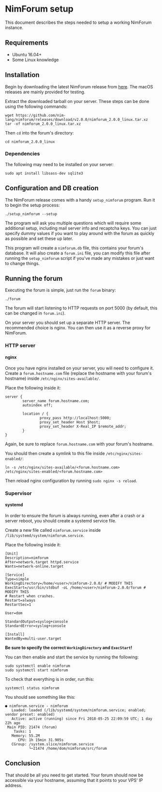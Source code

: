 # NimForum setup

This document describes the steps needed to setup a working NimForum instance.

## Requirements

* Ubuntu 16.04+
* Some Linux knowledge

## Installation

Begin by downloading the latest NimForum release from
[here](https://github.com/nim-lang/nimforum/releases). The macOS releases are
mainly provided for testing.

Extract the downloaded tarball on your server. These steps can be done using
the following commands:

```
wget https://github.com/nim-lang/nimforum/releases/download/v2.0.0/nimforum_2.0.0_linux.tar.xz
tar -xf nimforum_2.0.0_linux.tar.xz
```

Then ``cd`` into the forum's directory:

```
cd nimforum_2.0.0_linux
```

### Dependencies

The following may need to be installed on your server:

```
sudo apt install libsass-dev sqlite3
```

## Configuration and DB creation

The NimForum release comes with a handy ``setup_nimforum`` program. Run
it to begin the setup process:

```
./setup_nimforum --setup
```

The program will ask you multiple questions which will require some
additional setup, including mail server info and recaptcha keys. You can
just specify dummy values if you want to play around with the forum as
quickly as possible and set these up later.

This program will create a ``nimforum.db`` file, this contains your forum's
database. It will also create a ``forum.ini`` file, you can modify this
file after running the ``setup_nimforum`` script if you've made any mistakes
or just want to change things.

## Running the forum

Executing the forum is simple, just run the ``forum`` binary:

```
./forum
```

The forum will start listening to HTTP requests on port 5000 (by default, this
can be changed in ``forum.ini``).

On your server you should set up a separate HTTP server. The recommended choice
is nginx. You can then use it as a reverse proxy for NimForum.

### HTTP server

#### nginx

Once you have nginx installed on your server, you will need to configure it.
Create a ``forum.hostname.com`` file (replace the hostname with your forum's
hostname) inside ``/etc/nginx/sites-available/``.

Place the following inside it:

```
server {
        server_name forum.hostname.com;
        autoindex off;

        location / {
                proxy_pass http://localhost:5000;
                proxy_set_header Host $host;
                proxy_set_header X-Real_IP $remote_addr;
        }
}
```

Again, be sure to replace ``forum.hostname.com`` with your forum's
hostname.

You should then create a symlink to this file inside ``/etc/nginx/sites-enabled/``:

```
ln -s /etc/nginx/sites-available/<forum.hostname.com> /etc/nginx/sites-enabled/<forum.hostname.com>
```

Then reload nginx configuration by running ``sudo nginx -s reload``.

### Supervisor

#### systemd

In order to ensure the forum is always running, even after a crash or a server
reboot, you should create a systemd service file.

Create a new file called ``nimforum.service`` inside ``/lib/systemd/system/nimforum.service``.

Place the following inside it:

```
[Unit]
Description=nimforum
After=network.target httpd.service
Wants=network-online.target

[Service]
Type=simple
WorkingDirectory=/home/<user>/nimforum-2.0.0/ # MODIFY THIS
ExecStart=/usr/bin/stdbuf -oL /home/<user>/nimforum-2.0.0/forum # MODIFY THIS
# Restart when crashes.
Restart=always
RestartSec=1

User=dom

StandardOutput=syslog+console
StandardError=syslog+console

[Install]
WantedBy=multi-user.target
```

**Be sure to specify the correct ``WorkingDirectory`` and ``ExecStart``!**

You can then enable and start the service by running the following:

```
sudo systemctl enable nimforum
sudo systemctl start nimforum
```

To check that everything is in order, run this:

```
systemctl status nimforum
```

You should see something like this:

```
● nimforum.service - nimforum
   Loaded: loaded (/lib/systemd/system/nimforum.service; enabled; vendor preset: enabled)
   Active: active (running) since Fri 2018-05-25 22:09:59 UTC; 1 day 22h ago
 Main PID: 21474 (forum)
    Tasks: 1
   Memory: 55.2M
      CPU: 1h 15min 31.905s
   CGroup: /system.slice/nimforum.service
           └─21474 /home/dom/nimforum/src/forum
```

## Conclusion

That should be all you need to get started. Your forum should now be accessible
via your hostname, assuming that it points to your VPS' IP address.
